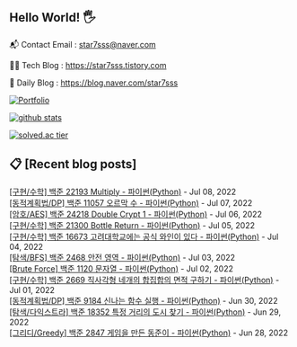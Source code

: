 ## Hello World! 🖐

📬 Contact Email : star7sss@naver.com

👨‍💻 Tech Blog : https://star7sss.tistory.com

🤪 Daily Blog : https://blog.naver.com/star7sss

[![Portfolio](https://img.shields.io/badge/Portfolio-%23000000.svg?style=for-the-badge&logo=firefox&logoColor=#FF7139)](https://fern-way-13f.notion.site/Jang-Thang-3b7b327981a2456c8ee5952eadb848b9)

[![github stats](https://github-readme-stats.vercel.app/api?username=jangThang&show_icons=true&hide_border=False)](https://star7sss.tistory.com)

[![solved.ac tier](http://mazassumnida.wtf/api/v2/generate_badge?boj=star7sss)](https://solved.ac/star7sss)

## 📋 [Recent blog posts]
[[구현/수학] 백준 22193 Multiply - 파이썬(Python)](https://star7sss.tistory.com/430) - Jul 08, 2022<br>
[[동적계획법/DP] 백준 11057 오르막 수 - 파이썬(Python)](https://star7sss.tistory.com/416) - Jul 07, 2022<br>
[[암호/AES] 백준 24218 Double Crypt 1 - 파이썬(Python)](https://star7sss.tistory.com/432) - Jul 06, 2022<br>
[[구현/수학] 백준 21300 Bottle Return - 파이썬(Python)](https://star7sss.tistory.com/429) - Jul 05, 2022<br>
[[구현/수학] 백준 16673 고려대학교에는 공식 와인이 있다 - 파이썬(Python)](https://star7sss.tistory.com/428) - Jul 04, 2022<br>
[[탐색/BFS] 백준 2468 안전 영역 - 파이썬(Python)](https://star7sss.tistory.com/444) - Jul 03, 2022<br>
[[Brute Force] 백준 1120 문자열 - 파이썬(Python)](https://star7sss.tistory.com/424) - Jul 02, 2022<br>
[[구현/수학] 백준 2669 직사각형 네개의 합집합의 면적 구하기 - 파이썬(Python)](https://star7sss.tistory.com/423) - Jul 01, 2022<br>
[[동적계획법/DP] 백준 9184 신나는 함수 실행 - 파이썬(Python)](https://star7sss.tistory.com/422) - Jun 30, 2022<br>
[[탐색/다익스트라] 백준 18352 특정 거리의 도시 찾기 - 파이썬(Python)](https://star7sss.tistory.com/421) - Jun 29, 2022<br>
[[그리디/Greedy] 백준 2847 게임을 만든 동준이 - 파이썬(Python)](https://star7sss.tistory.com/415) - Jun 28, 2022<br>
